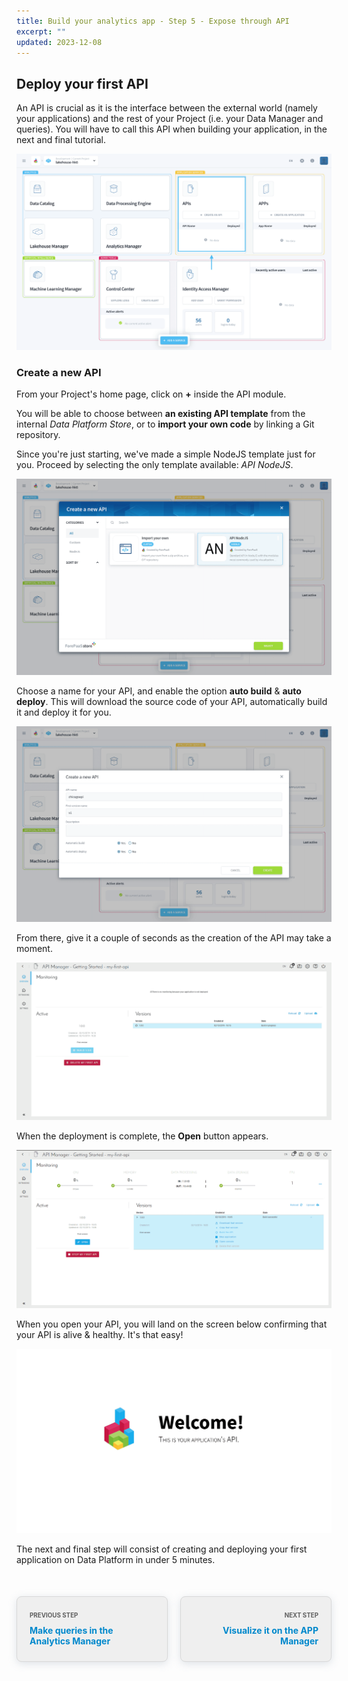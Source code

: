 ```yaml
---
title: Build your analytics app - Step 5 - Expose through API
excerpt: ""
updated: 2023-12-08
---
```


<style>
.prevnext {
    display:flex !important;
    list-style:none !important;
    margin:25px 0 50px !important;
    padding:0 !important;
}
.prevnext > li {
    background:#efefef !important;
    border:1px solid #d8d8d8 !important;
    border-radius:8px !important;
    box-shadow: 0 3px 13px 0 rgba(151, 167, 183, 0.3) !important;
    flex:1 !important;
    padding:5px 20px !important;
    position:relative !important;
}
.prevnext > li:empty {
    visibility:hidden !important;
}
.prevnext > li > h4 {
    color:#08c !important;
}
.prevnext > li > a {
    bottom:0 !important;
    left:0 !important;
    position:absolute !important;
    right:0 !important;
    top:0 !important;
}
.prevnext > li:first-child {
    margin:25px 10px 0 0 !important;
}
.prevnext > li:first-child > h4:before,
.prevnext > li:last-child > h4:before {
    color:rgba(0,0,0,.6) !important;
    content:"Previous step" !important;
    display:block !important;
    font-size:70% !important;
    margin-bottom:10px !important;
    text-transform:uppercase !important;
}
.prevnext > li:last-child {
    margin:25px 0 0 10px !important;
    text-align:right !important;
}
.prevnext > li:last-child > h4:before {
    content:"Next step" !important;
}
</style>

## Deploy your first API

An API is crucial as it is the interface between the external world (namely your applications) and the rest of your Project (i.e. your Data Manager and queries). You will have to call this API when building your application, in the next and final tutorial.

![Project home](images/homepage-api.png)

### Create a new API

From your Project's home page, click on **+** inside the API module.

You will be able to choose between **an existing API template** from the internal *Data Platform Store*, or to **import your own code** by linking a Git repository.

Since you're just starting, we've made a simple NodeJS template just for you. Proceed by selecting the only template available: *API NodeJS*.

![API store](images/api-store-new.png)

Choose a name for your API, and enable the option **auto build** & **auto deploy**. This will download the source code of your API, automatically build it and deploy it for you.

![API settings](images/api-settings-new.png)

From there, give it a couple of seconds as the creation of the API may take a moment.

![API building home](images/api_building1.png)

When the deployment is complete, the **Open** button appears.

![API deployed](images/api_deployed.png)

When you open your API, you will land on the screen below confirming that your API is alive & healthy. It's that easy!

![API open](images/api_open.png)

The next and final step will consist of creating and deploying your first application on Data Platform in under 5 minutes.

<ul class="prevnext">
    <li>
        <h4>Make queries in the Analytics Manager</h4>
        <a href="/pages/public_cloud/data_platform/tuto_01_build_a_first_app_from_scratch_step4"></a>
    </li>
    <li>
        <h4>Visualize it on the APP Manager</h4>
        <a href="/pages/public_cloud/data_platform/tuto_01_build_a_first_app_from_scratch_step6"></a>
    </li>
</ul>